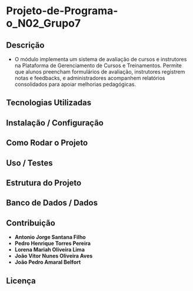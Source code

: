 # Projeto-de-Programa-o_N02_Grupo7

## Descrição
- O módulo implementa um sistema de avaliação de cursos e instrutores na Plataforma de Gerenciamento de Cursos e Treinamentos.
Permite que alunos preencham formulários de avaliação, instrutores registrem notas e feedbacks, e administradores acompanhem relatórios consolidados para apoiar melhorias pedagógicas.
## Tecnologias Utilizadas

## Instalação / Configuração

## Como Rodar o Projeto

## Uso / Testes

## Estrutura do Projeto

## Banco de Dados / Dados

## Contribuição
- **Antonio Jorge Santana Filho**   
- **Pedro Henrique Torres Pereira** 
- **Lorena Mariah Oliveira Lima**
- **João Vitor Nunes Oliveira Aves** 
- **João Pedro Amaral Belfort**


## Licença
